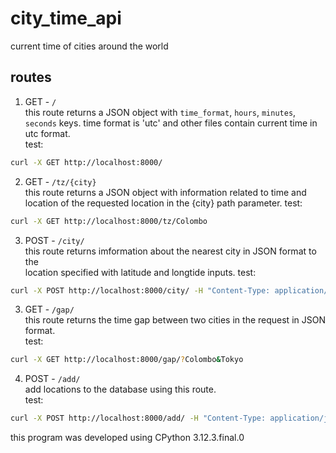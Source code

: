 # city_time_api
current time of cities around the world
## routes
1. GET - `/`  
this route returns a JSON object with `time_format`, `hours`, `minutes`,  
`seconds` keys. time format is 'utc' and other files contain current time in  
utc format.  
test:  
```bash
curl -X GET http://localhost:8000/
```
2. GET - `/tz/{city}`  
this route returns a JSON object with information related to time and  
location of the requested location in the {city} path parameter.
test:
```bash
curl -X GET http://localhost:8000/tz/Colombo
```
3. POST - `/city/`  
this route returns imformation about the nearest city in JSON format to the  
location specified with latitude and longtide inputs. 
test:
```bash
curl -X POST http://localhost:8000/city/ -H "Content-Type: application/json" -d '{"latitude": 6.927503832976636, "longitude": 79.85828762914382}'
```
3. GET - `/gap/`  
this route returns the time gap between two cities in the request in JSON  
format.  
test:
```bash
curl -X GET http://localhost:8000/gap/?Colombo&Tokyo
```
4. POST - `/add/`  
add locations to the database using this route.  
test:  
```bash
curl -X POST http://localhost:8000/add/ -H "Content-Type: application/json" -d '{"country": "Sri Lanka", "city": "Colombo", "name": "Lotus Tower", "latitude": 6.927503832976636, "longitude": 79.85828762914382, "description": "a big ol tower"}'
```
this program was developed using CPython 3.12.3.final.0
